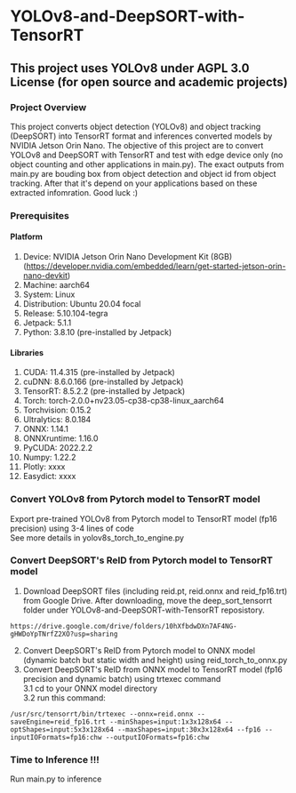 # YOLOv8-and-DeepSORT-with-TensorRT
## This project uses YOLOv8 under AGPL 3.0 License (for open source and academic projects) ##

### Project Overview ###
This project converts object detection (YOLOv8) and object tracking (DeepSORT) into TensorRT format and inferences converted models by NVIDIA Jetson Orin Nano. The objective of this project are to convert YOLOv8 and DeepSORT with TensorRT and test with edge device only (no object counting and other applications in main.py). The exact outputs from main.py are bouding box from object detection and object id from object tracking. After that it's depend on your applications based on these extracted infomration. Good luck :)


### Prerequisites ###

#### Platform ####
1. Device: NVIDIA Jetson Orin Nano Development Kit (8GB) <br />
(https://developer.nvidia.com/embedded/learn/get-started-jetson-orin-nano-devkit)
2. Machine: aarch64  <br />
3. System: Linux  <br />
4. Distribution: Ubuntu 20.04 focal  <br />
5. Release: 5.10.104-tegra  <br />
6. Jetpack: 5.1.1  <br />
7. Python: 3.8.10 (pre-installed by Jetpack) <br />

#### Libraries ####
1. CUDA: 11.4.315 (pre-installed by Jetpack) <br />
2. cuDNN: 8.6.0.166 (pre-installed by Jetpack)  <br />
3. TensorRT: 8.5.2.2 (pre-installed by Jetpack) <br />
4. Torch: torch-2.0.0+nv23.05-cp38-cp38-linux_aarch64  <br />
5. Torchvision: 0.15.2 <br />
6. Ultralytics: 8.0.184 <br />
7. ONNX: 1.14.1 <br />
8. ONNXruntime: 1.16.0 <br />
9. PyCUDA: 2022.2.2  <br />
10. Numpy: 1.22.2  <br />
11. Plotly: xxxx  <br />
12. Easydict: xxxx  <br />

### Convert YOLOv8 from Pytorch model to TensorRT model ###

Export pre-trained YOLOv8 from Pytorch model to TensorRT model (fp16 precision) using 3-4 lines of code <br />
See more details in yolov8s_torch_to_engine.py

### Convert DeepSORT's ReID from Pytorch model to TensorRT model ###
1. Download DeepSORT files (including reid.pt, reid.onnx and reid_fp16.trt) from Google Drive. After downloading, move the deep_sort_tensorrt folder under YOLOv8-and-DeepSORT-with-TensorRT reposistory. <br />

```
https://drive.google.com/drive/folders/10hXfbdwDXn7AF4NG-gHWDoYpTNrfZ2XO?usp=sharing
```

2. Convert DeepSORT's ReID from Pytorch model to ONNX model (dynamic batch but static width and height) using reid_torch_to_onnx.py <br />
3. Convert DeepSORT's ReID from ONNX model to TensorRT model (fp16 precision and dynamic batch) using trtexec command <br />
3.1 cd to your ONNX model directory <br />
3.2 run this command: <br />

```
/usr/src/tensorrt/bin/trtexec --onnx=reid.onnx --saveEngine=reid_fp16.trt --minShapes=input:1x3x128x64 --optShapes=input:5x3x128x64 --maxShapes=input:30x3x128x64 --fp16 --inputIOFormats=fp16:chw --outputIOFormats=fp16:chw
```

### Time to Inference !!! ###
Run main.py to inference
